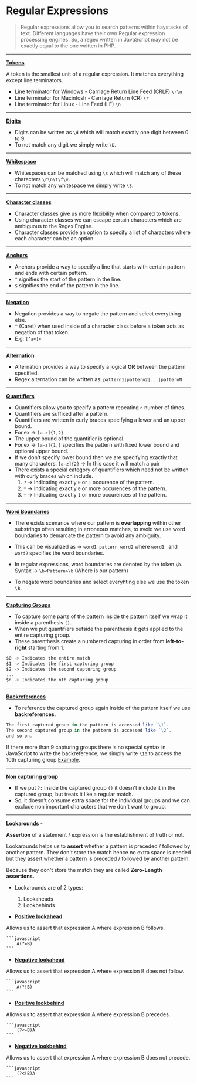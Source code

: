 # Regular Expressions 

> Regular expressions allow you to search patterns within haystacks of text. 
> Different languages have their own Regular expression processing engines.
> So, a regex written in JavaScript may not be exactly equal to the one written in PHP.

___

**[Tokens](https://regex101.com/r/Ojh6ZI/1/)**

A token is the smallest unit of a regular expression. It matches everything except line terminators.

- Line terminator for Windows - Carriage Return Line Feed (CRLF) `\r\n`
- Line terminator for Macintosh - Carriage Return (CR) `\r`
- Line terminator for Linux - Line Feed (LF) `\n`

___

**[Digits](https://regex101.com/r/BZI5F6/2)**

- Digits can be written as `\d` which will match exactly one digit between 0 to 9.
- To not match any digit we simply write `\D`.
___

**[Whitespace](https://regex101.com/r/M5I1dW/2)**

- Whitespaces can be matched using `\s` which will match any of these characters `\r\n\t\f\v`.
- To not match any whitespace we simply write `\S`.
___

**[Character classes](https://regex101.com/r/9T03L8/1)**

- Character classes give us more flexibility when compared to tokens.
- Using character classes we can escape certain characters which are ambiguous to the Regex Engine.
- Character classes provide an option to specify a list of characters where each character can be an option.

___

**[Anchors](https://regex101.com/r/G7A22u/1)**

- Anchors provide a way to specify a line that starts with certain pattern and ends with certain pattern.
- `^` signifies the start of the pattern in the line.
- `$` signifies the end of the pattern in the line.

___

**[Negation](https://regex101.com/r/tEWr9H/1)**

- Negation provides a way to negate the pattern and select everything else.
- `^` (Caret) when used inside of a character class before a token acts as negation of that token.
- E.g: `[^a+]+`
___

**[Alternation](https://regex101.com/r/j29kef/1)**

- Alternation provides a way to specify a logical **OR** between the pattern specified.
- Regex alternation can be written as:
`pattern1|pattern2|...|patternN`

___

**[Quantifiers](https://regex101.com/r/Nd6e2b/1)**

- Quantifiers allow you to specify a pattern repeating `n` number of times.
- Quantifiers are suffixed after a pattern.
- Quantifiers are written in curly braces specifying a lower and an upper bound.
- For.ex -> `[a-z]{1,2}`
- The upper bound of the quantifier is optional.
- For.ex -> `[a-z]{1,}` specifies the pattern with fixed lower bound and optional upper bound.
- If we don't specify lower bound then we are specifying exactly that many characters.
`[a-z]{2}` -> In this case it will match a pair 
- There exists a special category of quantifiers which need not be written with curly braces which include.
    1. `?` -> Indicating exactly `0` or `1` occurence of the pattern.
    2. `*` -> Indicating exactly `0` or more occurences of the pattern.
    3. `+` -> Indicating exactly `1` or more occurences of the pattern.

___

**[Word Boundaries](https://regex101.com/r/Z7N2Z6/1)**

- There exists scenarios where our pattern is **overlapping** within other substrings often resulting in erroneous matches, to avoid we use word boundaries to demarcate the pattern to avoid any ambiguity.

- This can be visualized as ->
`word1 pattern word2` where `word1 ` and ` word2` specifies the word boundaries.

- In regular expressions, word boundaries are denoted by the token `\b`.
Syntax -> `\b<Pattern>\b` (Where <pattern> is our pattern)

- To negate word boundaries and select everyhting else we use the token `\B`.

___

**[Capturing Groups](https://regex101.com/r/XcI7zU/1)**

- To capture some parts of the pattern inside the pattern itself we wrap it inside a parenthesis `()`.
- When we put quantifiers outside the parenthesis it gets applied to the entire capturing group.
- These parenthesis create a numbered capturing in order from **left-to-right** starting from 1.

```javascript
$0 -> Indicates the entire match
$1 -> Indicates the first capturing group
$2 -> Indicates the second capturing group
...
$n -> Indicates the nth capturing group
```
___

**[Backreferences](https://regex101.com/r/sJ3DZR/2)**

- To reference the captured group again inside of the pattern itself we use **backreferences**.

```javascript
The first captured group in the pattern is accessed like `\1`.
The second captured group in the pattern is accessed like `\2`.
and so on.
```

If there more than 9 capturing groups there is no special syntax in JavaScript to write the backreference, we simply write `\10` to access the 10th capturing group [Example](https://regex101.com/r/WIwUJt/1).

___

**[Non capturing group](https://regex101.com/r/jbuTkO/1)**

- If we put `?:` inside the captured group `()` it doesn't include it in the captured group, but treats it like a regular match.
- So, it doesn't consume extra space for the individual groups and we can exclude non important characters that we don't want to group.

___

**Lookarounds** -

**Assertion** of a statement / expression is the establishment of truth or not.

Lookarounds helps us to **assert** whether a pattern is preceded / followed by another pattern. They don't store the match hence no extra space is needed but they assert whether a pattern is preceded / followed by another pattern.

Because they don't store the match they are called **Zero-Length assertions.**

- Lookarounds are of 2 types:
    1. Lookaheads
    2. Lookbehinds

- **[Positive lookahead](https://regex101.com/r/d36g2a/1)**

Allows us to assert that expression A where expression B follows.

    ```javascript
        A(?=B)
    ```
- **[Negative lookahead](https://regex101.com/r/uAXFRj/1/)**

Allows us to assert that expression A where expression B does not follow.

    ```javascript
        A(?!B)
    ```
- **[Positive lookbehind](https://regex101.com/r/dctELi/1/)**

Allows us to assert that expression A where expression B precedes.

    ```javascript
        (?<=B)A
    ```

- **[Negative lookbehind](https://regex101.com/r/LzZOBt/1/)**

Allows us to assert that expression A where expression B does not precede.

    ```javascript
        (?<!B)A
    ```
